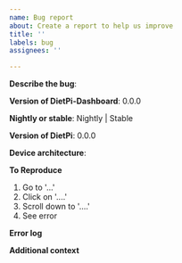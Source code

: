 ```yaml
---
name: Bug report
about: Create a report to help us improve
title: ''
labels: bug
assignees: ''

---
```


**Describe the bug**:
<!-- A clear and concise description of what the bug is. -->

**Version of DietPi-Dashboard**: 0.0.0

**Nightly or stable**: Nightly | Stable

**Version of DietPi**: 0.0.0

**Device architecture**: <!-- e.g. x86_64, armv6, armv8 -->

**To Reproduce**
<!-- Steps to reproduce the behavior -->
1. Go to '...'
2. Click on '....'
3. Scroll down to '....'
4. See error

**Error log**
<!-- If possible, enable debug logging in the config file -->
<!-- Run `journalctl -u dietpi-dashboard` to get -->

**Additional context**
<!-- Add any other context about the problem here. -->
